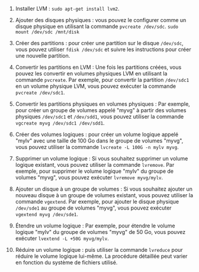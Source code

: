 1. Installer LVM :
 `sudo apt-get install lvm2`.

2. Ajouter des disques physiques :
vous pouvez le configurer comme un disque physique en utilisant la commande `pvcreate /dev/sdc`.
`sudo mount /dev/sdc /mnt/disk`

3. Créer des partitions :
pour créer une partition sur le disque `/dev/sdc`, vous pouvez utiliser `fdisk /dev/sdc` et suivre les instructions pour créer une nouvelle partition.

4. Convertir les partitions en LVM :
Une fois les partitions créées, vous pouvez les convertir en volumes physiques LVM en utilisant la commande `pvcreate`. Par exemple, pour convertir la partition `/dev/sdc1` en un volume physique LVM, vous pouvez exécuter la commande `pvcreate /dev/sdc1`.

5. Convertir les partitions physiques en volumes physiques :
Par exemple, pour créer un groupe de volumes appelé "myvg" à partir des volumes physiques `/dev/sdc1` et `/dev/sdd1`, vous pouvez utiliser la commande `vgcreate myvg /dev/sdc1 /dev/sdd1`.

6. Créer des volumes logiques :
 pour créer un volume logique appelé "mylv" avec une taille de 100 Go dans le groupe de volumes "myvg", vous pouvez utiliser la commande `lvcreate -L 100G -n mylv myvg`.

7. Supprimer un volume logique :
Si vous souhaitez supprimer un volume logique existant, vous pouvez utiliser la commande `lvremove`. Par exemple, pour supprimer le volume logique "mylv" du groupe de volumes "myvg", vous pouvez exécuter `lvremove myvg/mylv`.

8. Ajouter un disque à un groupe de volumes :
Si vous souhaitez ajouter un nouveau disque à un groupe de volumes existant, vous pouvez utiliser la commande `vgextend`. Par exemple, pour ajouter le disque physique `/dev/sde1` au groupe de volumes "myvg", vous pouvez exécuter `vgextend myvg /dev/sde1`.

9. Étendre un volume logique :
Par exemple, pour étendre le volume logique "mylv" du groupe de volumes "myvg" de 50 Go, vous pouvez exécuter `lvextend -L +50G myvg/mylv`.

10. Réduire un volume logique :
puis utiliser la commande `lvreduce` pour réduire le volume logique lui-même. La procédure détaillée peut varier en fonction du système de fichiers utilisé.